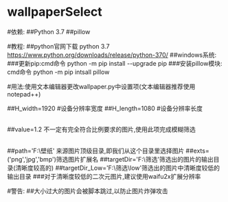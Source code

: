 # wallpaperSelect

#依赖:
##Python 3.7
##pillow

#教程:
##python官网下载 python 3.7  https://www.python.org/downloads/release/python-370/
##windows系统:
###更新pip:cmd命令 python -m pip install --upgrade pip
###安装pillow模块: cmd命令 python -m pip intsall pillow

#用法:使用文本编辑器更改wallpaper.py中设置项(文本编辑器推荐使用notepad++)

##H_width=1920  #设备分辨率宽度
##H_length=1080 #设备分辨率长度
##
##value=1.2 不一定有完全符合比例要求的图片,使用此项完成模糊筛选
##
##path='F:\壁纸' 来源图片顶级目录,即我们从这个目录里选择图片
##exts=('png','jpg','bmp')筛选图片扩展名
##targetDir='F:\筛选'筛选出的图片的输出目录(清晰度较高的)
##targetDir_Low='F:\筛选\low'筛选出的图片中清晰度较低的输出目录
###对于清晰度较低的二次元图片,建议使用waifu2x扩展分辨率

#警告:
##大小过大的图片会被脚本跳过,以防止图片炸弹攻击
